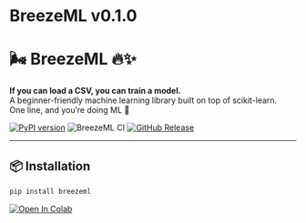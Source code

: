 # BreezeML v0.1.0

# 🌬️ BreezeML 🔥✨

**If you can load a CSV, you can train a model.**  
A beginner-friendly machine learning library built on top of scikit-learn.  
One line, and you’re doing ML 🚀

[![PyPI version](https://badge.fury.io/py/breezeml.svg)](https://pypi.org/project/breezeml/)
![BreezeML CI](https://github.com/venomez-viper/breezeml/actions/workflows/ci.yml/badge.svg)
[![GitHub Release](https://img.shields.io/github/v/release/venomez-viper/breezeml)](https://github.com/venomez-viper/breezeml/releases)

---

## 📦 Installation

```bash
pip install breezeml
```

[![Open In Colab](https://colab.research.google.com/assets/colab-badge.svg)](https://colab.research.google.com/github/venomez-viper/breezeml/blob/main/examples/breezeml_quickstart.ipynb)
